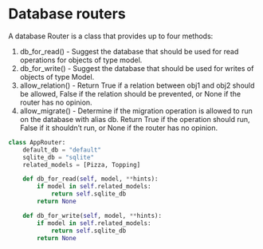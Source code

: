 <link href="https://maxcdn.bootstrapcdn.com/bootstrap/3.3.6/css/bootstrap.min.css" rel="stylesheet"/>

# Database routers

A database Router is a class that provides up to four methods:

1. db_for_read() - Suggest the database that should be used for read operations for objects of type model.
2. db_for_write() - Suggest the database that should be used for writes of objects of type Model.
3. allow_relation() - Return True if a relation between obj1 and obj2 should be allowed, False if the relation should be prevented, or None if the router has no opinion.
4. allow_migrate() - Determine if the migration operation is allowed to run on the database with alias db. Return True if the operation should run, False if it shouldn’t run, or None if the router has no opinion.

```python
class AppRouter:
    default_db = "default"
    sqlite_db = "sqlite"
    related_models = [Pizza, Topping]

    def db_for_read(self, model, **hints):
        if model in self.related_models:
            return self.sqlite_db
        return None

    def db_for_write(self, model, **hints):
        if model in self.related_models:
            return self.sqlite_db
        return None
```
